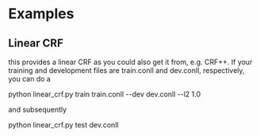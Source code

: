 Examples
========

Linear CRF
----------

this provides a linear CRF as you could also get it from, e.g. CRF++.
If your training and development files are train.conll and dev.conll,
respectively, you can do a

python linear_crf.py train train.conll --dev dev.conll --l2 1.0

and subsequently

python linear_crf.py test dev.conll

